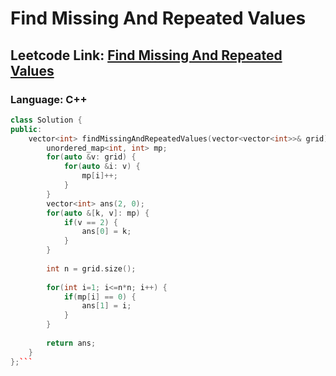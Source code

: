 # Find Missing And Repeated Values

## Leetcode Link: [Find Missing And Repeated Values](https://leetcode.com/problems/find-missing-and-repeated-values/)
### Language: C++

```cpp
class Solution {
public:
    vector<int> findMissingAndRepeatedValues(vector<vector<int>>& grid) {
        unordered_map<int, int> mp;
        for(auto &v: grid) {
            for(auto &i: v) {
                mp[i]++;
            }
        }
        vector<int> ans(2, 0);
        for(auto &[k, v]: mp) {
            if(v == 2) {
                ans[0] = k;
            }
        }
        
        int n = grid.size();
        
        for(int i=1; i<=n*n; i++) {
            if(mp[i] == 0) {
                ans[1] = i;
            }
        }
        
        return ans;
    }
};```



